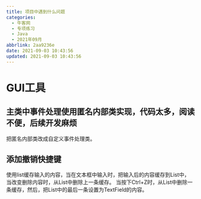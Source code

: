 ```yaml
---
title: 项目中遇到什么问题
categories:
  - 牛客网
  - 专项练习
  - Java
  - 2021年09月
abbrlink: 2aa9236e
date: 2021-09-03 10:43:56
updated: 2021-09-03 10:43:56
---
```

# GUI工具
## 主类中事件处理使用匿名内部类实现，代码太多，阅读不便，后续开发麻烦
把匿名内部类改成自定义事件处理类。

## 添加撤销快捷键
使用list缓存输入的内容，当在文本框中输入时，把输入后的内容缓存到List中，当改变删除内容时，从List中删除上一条缓存。
当按下Ctrl+Z时，从List中删除一条缓存，然后，把List中的最后一条设置为TextField的内容。